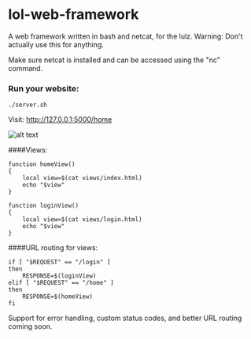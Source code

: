 lol-web-framework
=================

A web framework written in bash and netcat, for the lulz. Warning: Don't actually use this for anything.

Make sure netcat is installed and can be accessed using the "nc" command.

### Run your website:
    ./server.sh
    

Visit: http://127.0.0.1:5000/home

![alt text](http://boozeblogger.com/wordpress/wp-content/uploads/2014/04/Your+Mind+Blown.+Tim+and+Eric+Awesome+Show_d781d1_3744116.gif)


####Views:
    
    function homeView()
    {
        local view=$(cat views/index.html)
        echo "$view"
    }

    function loginView()
    {
        local view=$(cat views/login.html)
        echo "$view"
    }


####URL routing for views:
    
    if [ "$REQUEST" == "/login" ]
    then
        RESPONSE=$(loginView)
    elif [ "$REQUEST" == "/home" ]
    then
        RESPONSE=$(homeView)
    fi

Support for error handling, custom status codes, and better URL routing coming soon.

